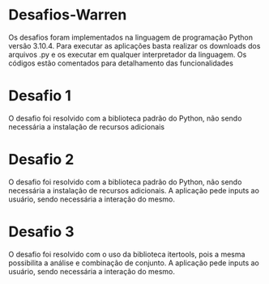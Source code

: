 # Desafios-Warren
Os desafios foram implementados na linguagem de programação Python versão 3.10.4.
Para executar as aplicações basta realizar os downloads dos arquivos .py e os executar em qualquer interpretador da linguagem.
Os códigos estão comentados para detalhamento das funcionalidades

# Desafio 1
O desafio foi resolvido com a biblioteca padrão do Python, não sendo necessária a instalação de recursos adicionais

# Desafio 2
O desafio foi resolvido com a biblioteca padrão do Python, não sendo necessária a instalação de recursos adicionais.
A aplicação pede inputs ao usuário, sendo necessária a interação do mesmo.

# Desafio 3
O desafio foi resolvido com o uso da biblioteca itertools, pois a mesma possibilita a análise e combinação de conjunto.
A aplicação pede inputs ao usuário, sendo necessária a interação do mesmo.
